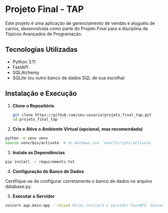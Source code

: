 # Projeto Final - TAP

Este projeto é uma aplicação de gerenciamento de vendas e aluguéis de carros, desenvolvida como parte do Projeto Final para a disciplina de Tópicos Avançados de Programação.

## Tecnologias Utilizadas

- Python 3.11
- FastAPI
- SQLAlchemy
- SQLite (ou outro banco de dados SQL de sua escolha)

## Instalação e Execução

1. **Clone o Repositório**

   ```bash
   git clone https://github.com/seu-usuario/projeto_final_tap.git
   cd projeto_final_tap ```

2. **Crie e Ative o Ambiente Virtual (opcional, mas recomendado)**

  ```bash
  python -m venv venv
  source venv/bin/activate  # no Windows use `venv\Scripts\activate`
   ```

3. **Instale as Dependências**
  ```bash
  pip install -r requirements.txt
```

4. **Configuração do Banco de Dados**

  Certifique-se de configurar corretamente o banco de dados no arquivo database.py.

5. **Executar o Servidor**
  ```bash
  uvicorn app.main:app --reload #Isso iniciará o servidor FastAPI. Acesse http://localhost:8000 em seu navegador para interagir com a API.
```
